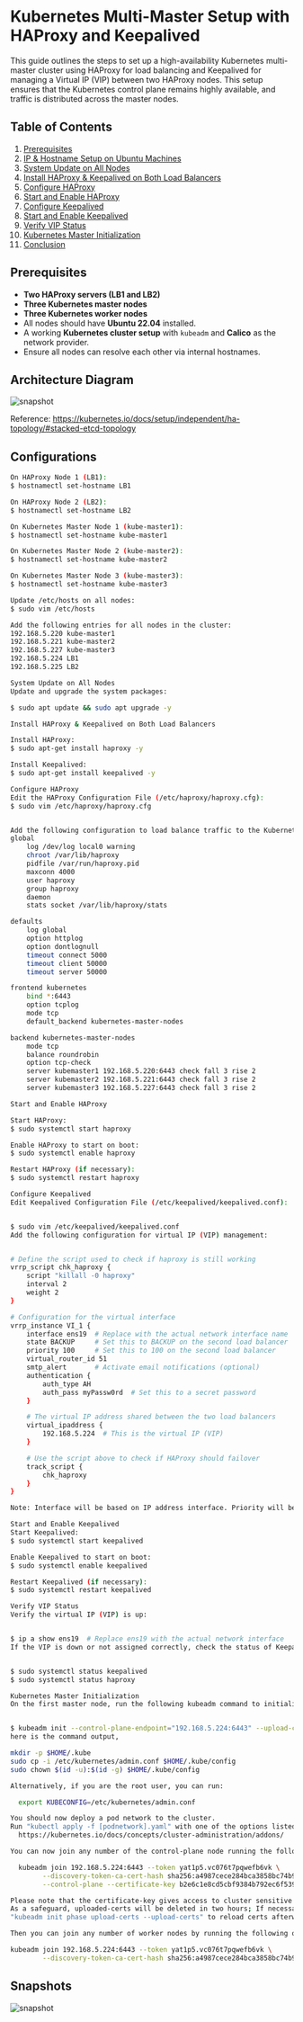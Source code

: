 # Kubernetes Multi-Master Setup with HAProxy and Keepalived

This guide outlines the steps to set up a high-availability Kubernetes multi-master cluster using HAProxy for load balancing and Keepalived for managing a Virtual IP (VIP) between two HAProxy nodes. This setup ensures that the Kubernetes control plane remains highly available, and traffic is distributed across the master nodes.

## Table of Contents

1. [Prerequisites](#prerequisites)
2. [IP & Hostname Setup on Ubuntu Machines](#ip--hostname-setup-on-ubuntu-machines)
3. [System Update on All Nodes](#system-update-on-all-nodes)
4. [Install HAProxy & Keepalived on Both Load Balancers](#install-haproxy--keepalived-on-both-load-balancers)
5. [Configure HAProxy](#configure-haproxy)
6. [Start and Enable HAProxy](#start-and-enable-haproxy)
7. [Configure Keepalived](#configure-keepalived)
8. [Start and Enable Keepalived](#start-and-enable-keepalived)
9. [Verify VIP Status](#verify-vip-status)
10. [Kubernetes Master Initialization](#kubernetes-master-initialization)
11. [Conclusion](#conclusion)

## Prerequisites

- **Two HAProxy servers (LB1 and LB2)**
- **Three Kubernetes master nodes**
- **Three Kubernetes worker nodes**
- All nodes should have **Ubuntu 22.04** installed.
- A working **Kubernetes cluster setup** with `kubeadm` and **Calico** as the network provider.
- Ensure all nodes can resolve each other via internal hostnames.
## Architecture Diagram

![snapshot](./Snapshots/kubeadm-ha-topology-external-etcd.jpg)  

Reference: https://kubernetes.io/docs/setup/independent/ha-topology/#stacked-etcd-topology

## Configurations
```bash
On HAProxy Node 1 (LB1):
$ hostnamectl set-hostname LB1

On HAProxy Node 2 (LB2):
$ hostnamectl set-hostname LB2

On Kubernetes Master Node 1 (kube-master1):
$ hostnamectl set-hostname kube-master1

On Kubernetes Master Node 2 (kube-master2):
$ hostnamectl set-hostname kube-master2

On Kubernetes Master Node 3 (kube-master3):
$ hostnamectl set-hostname kube-master3

Update /etc/hosts on all nodes:
$ sudo vim /etc/hosts

Add the following entries for all nodes in the cluster:
192.168.5.220 kube-master1
192.168.5.221 kube-master2
192.168.5.227 kube-master3
192.168.5.224 LB1
192.168.5.225 LB2

System Update on All Nodes
Update and upgrade the system packages:

$ sudo apt update && sudo apt upgrade -y

Install HAProxy & Keepalived on Both Load Balancers

Install HAProxy:
$ sudo apt-get install haproxy -y

Install Keepalived:
$ sudo apt-get install keepalived -y

Configure HAProxy
Edit the HAProxy Configuration File (/etc/haproxy/haproxy.cfg):
$ sudo vim /etc/haproxy/haproxy.cfg


Add the following configuration to load balance traffic to the Kubernetes master nodes:
global
    log /dev/log local0 warning
    chroot /var/lib/haproxy
    pidfile /var/run/haproxy.pid
    maxconn 4000
    user haproxy
    group haproxy
    daemon
    stats socket /var/lib/haproxy/stats

defaults
    log global
    option httplog
    option dontlognull
    timeout connect 5000
    timeout client 50000
    timeout server 50000

frontend kubernetes
    bind *:6443
    option tcplog
    mode tcp
    default_backend kubernetes-master-nodes

backend kubernetes-master-nodes
    mode tcp
    balance roundrobin
    option tcp-check
    server kubemaster1 192.168.5.220:6443 check fall 3 rise 2
    server kubemaster2 192.168.5.221:6443 check fall 3 rise 2
    server kubemaster3 192.168.5.227:6443 check fall 3 rise 2

Start and Enable HAProxy

Start HAProxy:
$ sudo systemctl start haproxy

Enable HAProxy to start on boot:
$ sudo systemctl enable haproxy

Restart HAProxy (if necessary):
$ sudo systemctl restart haproxy

Configure Keepalived
Edit Keepalived Configuration File (/etc/keepalived/keepalived.conf):


$ sudo vim /etc/keepalived/keepalived.conf
Add the following configuration for virtual IP (VIP) management:


# Define the script used to check if haproxy is still working
vrrp_script chk_haproxy {
    script "killall -0 haproxy"
    interval 2
    weight 2
}

# Configuration for the virtual interface
vrrp_instance VI_1 {
    interface ens19  # Replace with the actual network interface name
    state BACKUP     # Set this to BACKUP on the second load balancer
    priority 100     # Set this to 100 on the second load balancer
    virtual_router_id 51
    smtp_alert       # Activate email notifications (optional)
    authentication {
        auth_type AH
        auth_pass myPassw0rd  # Set this to a secret password
    }

    # The virtual IP address shared between the two load balancers
    virtual_ipaddress {
        192.168.5.224  # This is the virtual IP (VIP)
    }

    # Use the script above to check if HAProxy should failover
    track_script {
        chk_haproxy
    }
}

Note: Interface will be based on IP address interface. Priority will be different in both proxy server(ex:100,120). Virtual ip is free ip address which is not use in anywhere.

Start and Enable Keepalived
Start Keepalived:
$ sudo systemctl start keepalived

Enable Keepalived to start on boot:
$ sudo systemctl enable keepalived

Restart Keepalived (if necessary):
$ sudo systemctl restart keepalived

Verify VIP Status
Verify the virtual IP (VIP) is up:


$ ip a show ens19  # Replace ens19 with the actual network interface
If the VIP is down or not assigned correctly, check the status of Keepalived and HAProxy:


$ sudo systemctl status keepalived
$ sudo systemctl status haproxy

Kubernetes Master Initialization
On the first master node, run the following kubeadm command to initialize the Kubernetes control plane:


$ kubeadm init --control-plane-endpoint="192.168.5.224:6443" --upload-certs --apiserver-advertise-address=192.168.5.20 --pod-network-cidr=192.168.0.0/16
here is the command output,

mkdir -p $HOME/.kube
sudo cp -i /etc/kubernetes/admin.conf $HOME/.kube/config
sudo chown $(id -u):$(id -g) $HOME/.kube/config

Alternatively, if you are the root user, you can run:

  export KUBECONFIG=/etc/kubernetes/admin.conf

You should now deploy a pod network to the cluster.
Run "kubectl apply -f [podnetwork].yaml" with one of the options listed at:
  https://kubernetes.io/docs/concepts/cluster-administration/addons/

You can now join any number of the control-plane node running the following command on each as root:

  kubeadm join 192.168.5.224:6443 --token yat1p5.vc076t7pqwefb6vk \
        --discovery-token-ca-cert-hash sha256:a4987cece284bca3858bc74b96602a6e5aed47653c003ece9e82a77c4fb88aee \
        --control-plane --certificate-key b2e6c1e8cd5cbf9384b792ec6f539b87ef4740839772c5bccbaeabacc99b3418

Please note that the certificate-key gives access to cluster sensitive data, keep it secret!
As a safeguard, uploaded-certs will be deleted in two hours; If necessary, you can use
"kubeadm init phase upload-certs --upload-certs" to reload certs afterward.

Then you can join any number of worker nodes by running the following on each as root:

kubeadm join 192.168.5.224:6443 --token yat1p5.vc076t7pqwefb6vk \
        --discovery-token-ca-cert-hash sha256:a4987cece284bca3858bc74b96602a6e5aed47653c003ece9e82a77c4fb88aee

```

## Snapshots

![snapshot](./Snapshots/Screenshot_1.png)  

